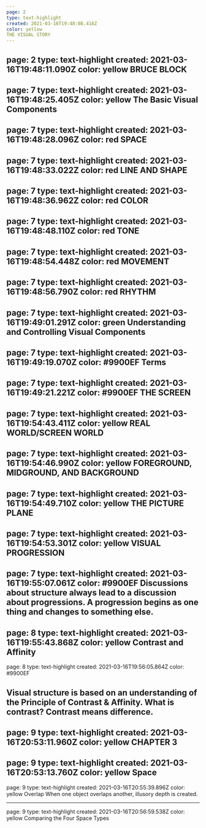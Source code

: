 ```yaml
---
page: 2
type: text-highlight
created: 2021-03-16T19:48:08.416Z
color: yellow
THE VISUAL STORY
---
```

page: 2
type: text-highlight
created: 2021-03-16T19:48:11.090Z
color: yellow
BRUCE BLOCK
---
page: 7
type: text-highlight
created: 2021-03-16T19:48:25.405Z
color: yellow
The Basic Visual Components
---
page: 7
type: text-highlight
created: 2021-03-16T19:48:28.096Z
color: red
SPACE
---
page: 7
type: text-highlight
created: 2021-03-16T19:48:33.022Z
color: red
LINE AND SHAPE
---
page: 7
type: text-highlight
created: 2021-03-16T19:48:36.962Z
color: red
COLOR
---
page: 7
type: text-highlight
created: 2021-03-16T19:48:48.110Z
color: red
TONE
---
page: 7
type: text-highlight
created: 2021-03-16T19:48:54.448Z
color: red
MOVEMENT
---
page: 7
type: text-highlight
created: 2021-03-16T19:48:56.790Z
color: red
RHYTHM
---
page: 7
type: text-highlight
created: 2021-03-16T19:49:01.291Z
color: green
Understanding and Controlling Visual Components
---
page: 7
type: text-highlight
created: 2021-03-16T19:49:19.070Z
color: #9900EF
Terms
---
page: 7
type: text-highlight
created: 2021-03-16T19:49:21.221Z
color: #9900EF
THE SCREEN
---
page: 7
type: text-highlight
created: 2021-03-16T19:54:43.411Z
color: yellow
REAL WORLD/SCREEN WORLD
---
page: 7
type: text-highlight
created: 2021-03-16T19:54:46.990Z
color: yellow
FOREGROUND, MIDGROUND, AND BACKGROUND
---
page: 7
type: text-highlight
created: 2021-03-16T19:54:49.710Z
color: yellow
THE PICTURE PLANE
---
page: 7
type: text-highlight
created: 2021-03-16T19:54:53.301Z
color: yellow
VISUAL PROGRESSION
---
page: 7
type: text-highlight
created: 2021-03-16T19:55:07.061Z
color: #9900EF
Discussions about structure always lead to a discussion about progressions. A progression begins as one thing and changes to something else. 
---
page: 8
type: text-highlight
created: 2021-03-16T19:55:43.868Z
color: yellow
Contrast and Affinity
---
page: 8
type: text-highlight
created: 2021-03-16T19:56:05.864Z
color: #9900EF
 
Visual structure is based on an understanding of the Principle of Contrast & Affinity. What is contrast? Contrast means difference.
---
page: 9
type: text-highlight
created: 2021-03-16T20:53:11.960Z
color: yellow
CHAPTER 3
---
page: 9
type: text-highlight
created: 2021-03-16T20:53:13.760Z
color: yellow
Space
---
page: 9
type: text-highlight
created: 2021-03-16T20:55:39.896Z
color: yellow
Overlap
When one object overlaps another, illusory depth is created.

---
page: 9
type: text-highlight
created: 2021-03-16T20:56:59.538Z
color: yellow
Comparing the Four Space Types
